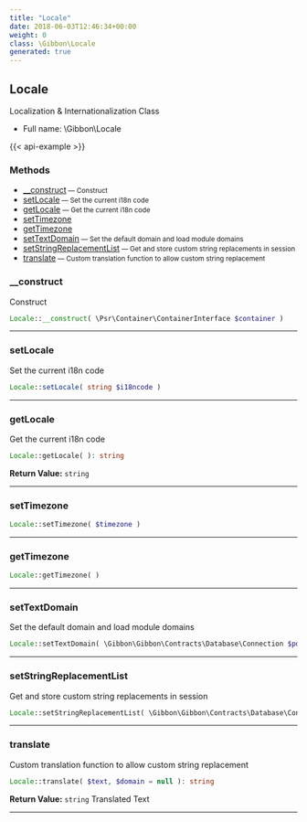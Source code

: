 ```yaml
---
title: "Locale"
date: 2018-06-03T12:46:34+00:00
weight: 0
class: \Gibbon\Locale
generated: true
---
```


## Locale

Localization & Internationalization Class



* Full name: \Gibbon\Locale

{{< api-example >}} 



### Methods

- [__construct](#__construct)<small> — Construct</small>
- [setLocale](#setlocale)<small> — Set the current i18n code</small>
- [getLocale](#getlocale)<small> — Get the current i18n code</small>
- [setTimezone](#settimezone)
- [getTimezone](#gettimezone)
- [setTextDomain](#settextdomain)<small> — Set the default domain and load module domains</small>
- [setStringReplacementList](#setstringreplacementlist)<small> — Get and store custom string replacements in session</small>
- [translate](#translate)<small> — Custom translation function to allow custom string replacement</small>




### __construct

Construct

```php
Locale::__construct( \Psr\Container\ContainerInterface $container )
```









---

### setLocale

Set the current i18n code

```php
Locale::setLocale( string $i18ncode )
```









---

### getLocale

Get the current i18n code

```php
Locale::getLocale( ): string
```






**Return Value:**
`string`  



---

### setTimezone



```php
Locale::setTimezone( $timezone )
```









---

### getTimezone



```php
Locale::getTimezone( )
```









---

### setTextDomain

Set the default domain and load module domains

```php
Locale::setTextDomain( \Gibbon\Gibbon\Contracts\Database\Connection $pdo )
```









---

### setStringReplacementList

Get and store custom string replacements in session

```php
Locale::setStringReplacementList( \Gibbon\Gibbon\Contracts\Database\Connection $pdo, $forceRefresh = false )
```









---

### translate

Custom translation function to allow custom string replacement

```php
Locale::translate( $text, $domain = null ): string
```






**Return Value:**
`string`  Translated Text



---


